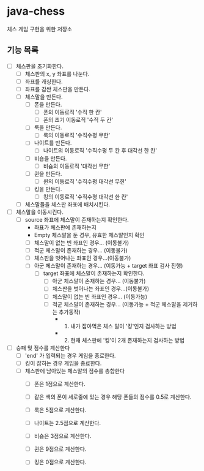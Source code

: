 # java-chess
체스 게임 구현을 위한 저장소

## 기능 목록

- [ ] 체스판을 초기화한다.
    - [ ] 체스판의 x, y 좌표를 나눈다.
    - [ ] 좌표를 캐싱한다.
    - [ ] 좌표를 감싼 체스판을 만든다.
    - [ ] 체스말을 만든다.
        - [ ] 폰을 만든다.
            - [ ] 폰의 이동로직 '수직 한 칸'
            - [ ] 폰의 초기 이동로직 '수직 두 칸'
        - [ ] 룩을 만든다.
            - [ ] 룩의 이동로직 '수직수평 무한'
        - [ ] 나이트를 만든다.
            - [ ] 나이트의 이동로직 '수직수평 두 칸 후 대각선 한 칸'
        - [ ] 비숍을 만든다.
            - [ ] 비숍의 이동로직 '대각선 무한'
        - [ ] 퀸을 만든다.
            - [ ] 퀸의 이동로직 '수직수평 대각선 무한'
        - [ ] 킹을 만든다.
            - [ ] 킹의 이동로직 '수직수평 대각선 한 칸'
    - [ ] 체스말들을 체스판 좌표에 배치시킨다.
- [ ] 체스말을 이동시킨다.
    - [ ] source 좌표에 체스말이 존재하는지 확인한다.
        - 좌표가 체스판에 존재하는지
        - Empty 체스말을 둔 경우, 유효한 체스말인지 확인
        - [ ] 체스말이 없는 빈 좌표인 경우... (이동불가)
        - [ ] 적군 체스말이 존재하는 경우...  (이동불가)
        - [ ] 체스판을 벗어나는 좌표인 경우...(이동불가)
        - [ ] 아군 체스말이 존재하는 경우... (이동가능 + target 좌표 검사 진행)
            - [ ] target 좌표에 체스말이 존재하는지 확인한다.
                - [ ] 아군 체스말이 존재하는 경우... (이동불가)
                - [ ] 체스판을 벗어나는 좌표인 경우...(이동불가)
                - [ ] 체스말이 없는 빈 좌표인 경우... (이동가능)
                - [ ] 적군 체스말이 존재하는 경우...  (이동가능 + 적군 체스말을 제거하는 추가동작)
                    - 1. 내가 잡아먹은 체스 말이 '킹'인지 검사하는 방법
                    - 2. 현재 체스판에 '킹'이 2개 존재하는지 검사하는 방법
- [ ] 승패 및 점수를 계산한다
    - [ ] 'end' 가 입력되는 경우 게임을 종료한다.
    - [ ] 킹이 잡히는 경우 게임을 종료한다.
    - [ ] 체스판에 남아있는 체스말의 점수를 총합한다
        - [ ] 폰은 1점으로 계산한다.
        - [ ] 같은 색의 폰이 세로줄에 있는 경우 해당 폰들의 점수를 0.5로 계산한다.
        - [ ] 룩은 5점으로 계산한다.
        - [ ] 나이트는 2.5점으로 계산한다.
        - [ ] 비숍은 3점으로 계산한다.
        - [ ] 퀸은 9점으로 계산한다.
        - [ ] 킹은 0점으로 계산한다.
    